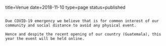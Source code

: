 title=Venue
date=2018-11-10
type=page
status=published
~~~~~~

Due COVID-19 emergency we believe that is for common interest of our community and social distance to avoid any physical event.

Hence and despite the recent opening of our country (Guatemala), this year the event will be held online.